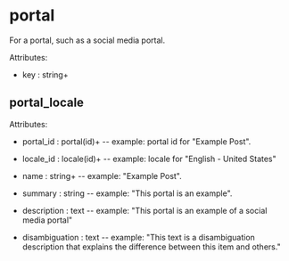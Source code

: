 # portal

For a portal, such as a social media portal.

Attributes:

* key : string+


## portal_locale

Attributes:

* portal_id : portal(id)+ -- example: portal id for "Example Post".

* locale_id : locale(id)+ -- example: locale for "English - United States"

* name : string+ -- example: "Example Post".

* summary : string -- example: "This portal is an example".

* description : text -- example: "This portal is an example of a social media portal"

* disambiguation : text -- example: "This text is a disambiguation description that explains the difference between this item and others."
